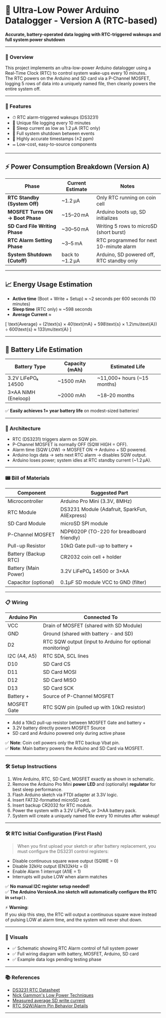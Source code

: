 # 🌱 Ultra-Low Power Arduino Datalogger - Version A (RTC-based)

**Accurate, battery-operated data logging with RTC-triggered wakeups and full system power shutdown**

---

### 📘 Overview

This project implements an ultra-low-power Arduino datalogger using a Real-Time Clock (RTC) to control system wake-ups every 10 minutes.  
The RTC powers on the Arduino and SD card via a P-Channel MOSFET, logging 5 rows of data into a uniquely named file, then cleanly powers the entire system off.

---

### 🚀 Features

- ⏱ RTC alarm-triggered wakeups (DS3231)
- 📂 Unique file logging every 10 minutes
- 🔋 Sleep current as low as 1.2 µA (RTC only)
- 🛑 Full system shutdown between events
- 📆 Highly accurate timestamps (±2 ppm)
- 🗕 Low-cost, easy-to-source components

---

## ⚡ Power Consumption Breakdown (Version A)

| Phase                            | Current Estimate    | Notes                                          |
| -------------------------------- | -------------------- | ---------------------------------------------- |
| **RTC Standby (System Off)**      | ~1.2 µA              | Only RTC running on coin cell                  |
| **MOSFET Turns ON → Boot Phase**  | ~15–20 mA            | Arduino boots up, SD initializes               |
| **SD Card File Writing Phase**    | ~30–50 mA            | Writing 5 rows to microSD (short burst)         |
| **RTC Alarm Setting Phase**       | ~3–5 mA              | RTC programmed for next 10-minute alarm        |
| **System Shutdown (Cutoff)**      | back to ~1.2 µA      | Arduino, SD powered off, RTC standby only      |

---

## 📈 Energy Usage Estimation

- **Active time** (Boot + Write + Setup) ≈ ~2 seconds per 600 seconds (10 minutes)
- **Sleep time** (RTC only) ≈ ~598 seconds
- **Average Current** ≈ 

\[
\text{Average} = (2\text{s} × 40\text{mA} + 598\text{s} × 1.2\mu\text{A}) ÷ 600\text{s}
≈ 133\mu\text{A}
\]

---

## 🔋 Battery Life Estimation

| Battery Type        | Capacity (mAh) | Estimated Life        |
| -------------------- | -------------- | ---------------------- |
| 3.2V LiFePO₄ 14500   | ~1500 mAh       | ~11,000+ hours (~15 months) |
| 3×AA NiMH (Eneloop)  | ~2000 mAh       | ~18–20 months          |

✅ **Easily achieves 1+ year battery life** on modest-sized batteries!

---

### 🧐 Architecture

- RTC (DS3231) triggers alarm on SQW pin.
- P-Channel MOSFET is normally OFF (SQW HIGH = OFF).
- Alarm time (SQW LOW) → MOSFET ON → Arduino + SD powered.
- Arduino logs data → sets next RTC alarm → disables SQW output.
- Arduino loses power; system idles at RTC standby current (~1.2 µA).

---

### 📟 Bill of Materials

| Component             | Suggested Part                            |
| ---------------------- | ----------------------------------------- |
| Microcontroller        | Arduino Pro Mini (3.3V, 8MHz)             |
| RTC Module             | DS3231 Module (Adafruit, SparkFun, AliExpress) |
| SD Card Module         | microSD SPI module                       |
| P-Channel MOSFET       | NDP6020P (TO-220 for breadboard friendly) |
| Pull-up Resistor       | 10kΩ Gate pull-up to battery +            |
| Battery (Backup RTC)   | CR2032 coin cell + holder                 |
| Battery (Main Power)   | 3.2V LiFePO₄ 14500 or 3×AA                |
| Capacitor (optional)   | 0.1µF SD module VCC to GND (filter)       |

---

### 📋 Wiring

| Arduino Pin   | Connected To                           |
|---------------|-----------------------------------------|
| VCC           | Drain of MOSFET (shared with SD Module) |
| GND           | Ground (shared with battery - and SD)   |
| D2            | RTC SQW output (input to Arduino for optional monitoring) |
| I2C (A4, A5)  | RTC SDA, SCL lines                      |
| D10           | SD Card CS                              |
| D11           | SD Card MOSI                            |
| D12           | SD Card MISO                            |
| D13           | SD Card SCK                             |
| Battery +     | Source of P-Channel MOSFET              |
| MOSFET Gate   | RTC SQW pin (pulled up with 10kΩ resistor) |

- Add a 10kΩ pull-up resistor between MOSFET Gate and battery +
- 3.2V battery directly powers MOSFET Source
- SD card and Arduino powered only during active phase

✅ **Note**: Coin cell powers only the RTC backup Vbat pin.  
✅ **Note**: Main battery powers the Arduino and SD Card via MOSFET.

---

### 🛠 Setup Instructions

1. Wire Arduino, RTC, SD Card, MOSFET exactly as shown in schematic.
2. Remove the Arduino Pro Mini **power LED** and (optionally) **regulator** for best sleep performance.
3. Flash Arduino sketch via FTDI adapter at 3.3V logic.
4. Insert FAT32-formatted microSD card.
5. Insert backup CR2032 for RTC module.
6. Power the system with a 3.2V LiFePO₄ or 3×AA battery pack.
7. System will create a uniquely named file every 10 minutes after wakeup!

---

### 🛠 RTC Initial Configuration (First Flash)

> When you first upload your sketch or after battery replacement, you must configure the DS3231 control registers:

- Disable continuous square wave output (SQWE = 0)
- Disable 32kHz output (EN32kHz = 0)
- Enable Alarm 1 interrupt (A1IE = 1)
- Interrupts will pulse LOW when alarm matches

✅ **No manual I2C register setup needed!**  
✅ **The Arduino VersionA.ino sketch will automatically configure the RTC in `setup()`**.

⚡ **Warning:**  
If you skip this step, the RTC will output a continuous square wave instead of pulsing LOW at alarm time, and the system will never shut down.

---

### 📸 Visuals

- ✅ Schematic showing RTC Alarm control of full system power
- ✅ Full wiring diagram with battery, MOSFET, Arduino, SD card
- ✅ Example data logs pending testing phase

---

### 📚 References

- [DS3231 RTC Datasheet](https://datasheets.maximintegrated.com/en/ds/DS3231.pdf)
- [Nick Gammon's Low Power Techniques](http://gammon.com.au/power)
- [Measured average SD write current](https://forum.arduino.cc/t/current-draw-of-microsd-card-module/623331/2)
- [RTC SQW/Alarm Pin Behavior Details](https://forums.adafruit.com/viewtopic.php?t=45933)
---
